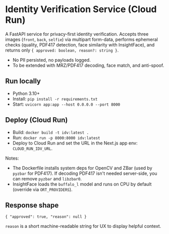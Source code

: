 # Identity Verification Service (Cloud Run)

A FastAPI service for privacy-first identity verification. Accepts three images (`front`, `back`, `selfie`) via multipart form-data, performs ephemeral checks (quality, PDF417 detection, face similarity with InsightFace), and returns only `{ approved: boolean, reason?: string }`.

- No PII persisted, no payloads logged.
- To be extended with MRZ/PDF417 decoding, face match, and anti-spoof.

## Run locally
- Python 3.10+
- Install: `pip install -r requirements.txt`
- Start: `uvicorn app:app --host 0.0.0.0 --port 8000`

## Deploy (Cloud Run)
- Build: `docker build -t idv:latest .`
- Run: `docker run -p 8000:8000 idv:latest`
- Deploy to Cloud Run and set the URL in the Next.js app env: `CLOUD_RUN_IDV_URL`.

Notes:
- The Dockerfile installs system deps for OpenCV and ZBar (used by `pyzbar` for PDF417). If decoding PDF417 isn't needed server-side, you can remove `pyzbar` and `libzbar0`.
- InsightFace loads the `buffalo_l` model and runs on CPU by default (override via `ORT_PROVIDERS`).

## Response shape
```
{ "approved": true, "reason": null }
```

`reason` is a short machine-readable string for UX to display helpful context.
